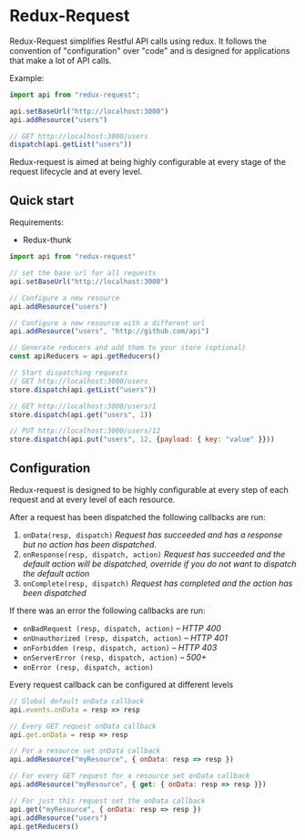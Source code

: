 # Redux-Request

Redux-Request simplifies Restful API calls using redux. It follows the convention of "configuration" over "code" and is designed for applications that make a lot of API calls.

Example:

```javascript
import api from "redux-request";

api.setBaseUrl("http://localhost:3000")
api.addResource("users")

// GET http://localhost:3000/users
dispatch(api.getList("users"))
```

Redux-request is aimed at being highly configurable at every stage of  the request lifecycle and at every level.

## Quick start

Requirements:

+ Redux-thunk

```javascript
import api from "redux-request"

// set the base url for all requests
api.setBaseUrl("http://localhost:3000")

// Configure a new resource
api.addResource("users")

// Configure a new resource with a different url
api.addResource("users", "http://github.com/api")

// Generate reducers and add them to your store (optional)
const apiReducers = api.getReducers()

// Start dispatching requests
// GET http://localhost:3000/users
store.dispatch(api.getList("users"))

// GET http://localhost:3000/users/1
store.dispatch(api.get("users", 1))

// PUT http://localhost:3000/users/12
store.dispatch(api.put("users", 12, {payload: { key: "value" }}))
```

## Configuration

Redux-request is designed to be highly configurable at every step of each request and at every level of each resource.

After a request has been dispatched the following callbacks are run:

1. `onData(resp, dispatch)`  *Request has succeeded and has a response but no action has been dispatched*.
2. `onResponse(resp, dispatch, action)` *Request has succeeded and the default action will be dispatched, override if you do not want to dispatch the default action*
3. `onComplete(resp, dispatch)` *Request has completed and the action has been dispatched*

If there was an error the following callbacks are run:

+ `onBadRequest (resp, dispatch, action)`  *– HTTP 400*
+ `onUnauthorized (resp, dispatch, action)` *– HTTP 401*
+ `onForbidden (resp, dispatch, action)` *– HTTP 403*
+ `onServerError (resp, dispatch, action)`  *– 500+*
+ `onError (resp, dispatch, action)` 

Every request callback can be configured at different levels

```javascript
// Global default onData callback
api.events.onData = resp => resp

// Every GET request onData callback
api.get.onData = resp => resp

// For a resource set onData callback
api.addResource("myResource", { onData: resp => resp })

// For every GET request for a resource set onData callback
api.addResource("myResource", { get: { onData: resp => resp }})

// For just this request set the onData callback
api.get("myResource", { onData: resp => resp })
api.addResource("users")
api.getReducers()
```